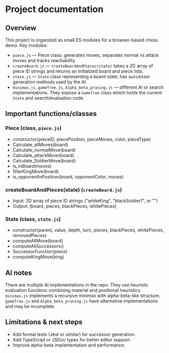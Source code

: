 # Project documentation

## Overview

This project is organized as small ES modules for a browser-based chess demo. Key modules:

- `piece.js` — Piece class; generates moves, separates normal vs attack moves and tracks reachability.
- `createBoard.js` — `createBoardAndPieces(state)` takes a 2D array of piece ID strings and returns an initialized board and piece lists.
- `state.js` — `State` class representing a board state; has successor generation methods used by the AI.
- `minimax.js`, `gameTree.js`, `Alpha_beta_pruning.js` — different AI or search implementations. They expose a `GameTree` class which holds the current `State` and search/evaluation code.

## Important functions/classes

### Piece (class, `piece.js`)

- constructor(pieceID, piecePosition, pieceMoves, color, pieceType)
- Calculate_allMoves(board)
- Calculate_normalMove(board)
- Calculate_attackMove(board)
- Calculate_SoldierMove(board)
- is_InBoard(moves)
- filterKingMove(board)
- is_opponentInPosition(board, opponentColor, moves)

### createBoardAndPieces(state) (`createBoard.js`)

- Input: 2D array of piece ID strings ("whiteKing", "blackSoldier1", or "")
- Output: [board, pieces, blackPieces, whitePieces]

### State (class, `state.js`)

- constructor(parent, value, depth, turn, pieces, blackPieces, whitePieces, removedPieces)
- computeAllMove(board)
- computeAllSuccessors()
- SuccessorFunction(piece)
- computeKingMove(king)

## AI notes

There are multiple AI implementations in the repo. They use heuristic evaluation functions combining material and positional heuristics. `minimax.js` implements a recursive minimax with alpha-beta-like structure. `gameTree.js` and `Alpha_beta_pruning.js` have alternative implementations and may be incomplete.

## Limitations & next steps

- Add formal tests (Jest or similar) for successor generation.
- Add TypeScript or JSDoc types for better editor support.
- Improve alpha-beta implementation and performance.
